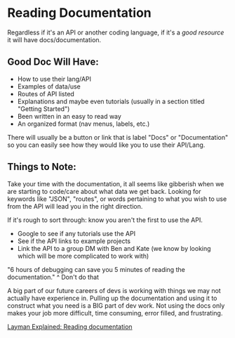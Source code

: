 # Reading Documentation

Regardless if it's an API or another coding language, if it's a _*good resource*_ it will have docs/documentation.

## Good Doc Will Have:

- How to use their lang/API
- Examples of data/use
- Routes of API listed
- Explanations and maybe even tutorials (usually in a section titled "Getting Started")
- Been written in an easy to read way
- An organized format (nav menus, labels, etc.)

There will usually be a button or link that is label "Docs" or "Documentation" so you can easily see how they would like you to use their API/Lang.


## Things to Note:

Take your time with the documentation, it all seems like gibberish when we are starting to code/care about what data we get back. Looking for keywords like "JSON", "routes", or words pertaining to what you wish to use from the API will lead you in the right direction.

If it's rough to sort through: know you aren't the first to use the API.

- Google to see if any tutorials use the API
- See if the API links to example projects
- Link the API to a group DM with Ben and Kate (we know by looking which will be more complicated to work with)

"6 hours of debugging can save you 5 minutes of reading the documentation."
^ Don't do that

A big part of our future careers of devs is working with things we may not actually have experience in. Pulling up the documentation and using it to construct what you need is a BIG part of dev work. Not using the docs only makes your job more difficult, time consuming, error filled, and frustrating.

[Layman Explained: Reading documentation](https://medium.com/@laymanExplained/layman-explained-reading-documentation-36c450e77e6b)